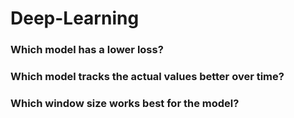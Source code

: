 # Deep-Learning

### Which model has a lower loss?


### Which model tracks the actual values better over time?


### Which window size works best for the model?
